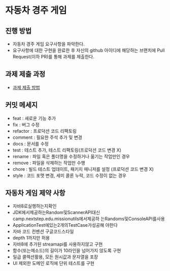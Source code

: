 # 자동차 경주 게임
## 진행 방법
* 자동차 경주 게임 요구사항을 파악한다.
* 요구사항에 대한 구현을 완료한 후 자신의 github 아이디에 해당하는 브랜치에 Pull Request(이하 PR)를 통해 과제를 제출한다.

## 과제 제출 과정
* [과제 제출 방법](https://github.com/next-step/nextstep-docs/tree/master/precourse)


## 커밋 메세지

* feat     : 새로운 기능 추가
* fix      : 버그 수정
* refactor : 프로덕션 코드 리팩토링
* comment  : 필요한 주석 추가 및 변경
* docs     : 문서를 수정
* test     : 테스트 추가, 테스트 리팩토링(프로덕션 코드 변경 X)
* rename   : 파일 혹은 폴더명을 수정하거나 옮기는 작업만인 경우
* remove   : 파일을 삭제하는 작업만 수행
* chore    : 빌드 테스트 업데이트, 패키지 매니저를 설정 (프로덕션 코드 변경 X)
* style    : 코드 포맷 변경, 세미 콜론 누락, 코드 수정이 없는 경우


## 자동차 게임 제약 사항

* 자바8로실행하는지확인
* JDK에서제공하는Random및ScannerAPI대신camp.nextstep.edu.missionutils에서제공하
  는Randoms및ConsoleAPI를사용
* ApplicationTest에있는2개의TestCase가성공해
  야한다
* 자바 코드 컨벤션 구글코드스타일
* depth 1까지만 허용
* 자바8에 추가된 streamapi를 사용하지않고 구현
* 함수(또는메소드)의 길이가 10라인을 넘어가지 않도록 구현
* 일급 콜렉션활용, 모든 원시값과 문자열을 포장
* UI 제외한 도메인 로직에 단위 테스트를 구현

